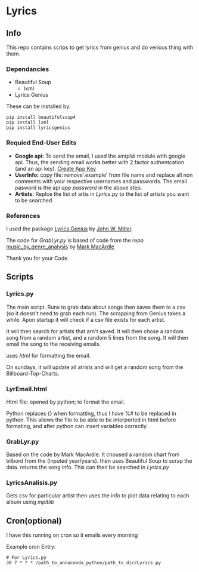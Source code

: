 # Lyrics
## Info
This repo contains scrips to get lyrics from genius and do verious thing with them.
### Dependancies
- Beautiful Soup
    - lxml
- Lyrics Genius

These can be installed by:
```
pip install beautifulsoup4
pip install lxml
pip install lyricsgenius
```

### Requied End-User Edits
- **Google api:**
To send the email, I used the *smtplib* module with google api. Thus, the sending email works better with 2 factor authentcation (and an api key).
[Create App Key](https://support.google.com/accounts/answer/185833?hl=en&authuser=0)
- **UserInfo:**
copy file: remove'.example' from file name and replace all non comments with your respective usernames and passwords. The email pasword is the api *app password* in the above step.
- **Artists:**
Replce the list of artis in *Lyrics.py* to the list of artists you want to be searched

### References
I used the package [Lyrics Genius](https://github.com/johnwmillr/LyricsGenius) by [John W. Miller](https://github.com/johnwmillr).

The code for *GrabLyr.py* is based of code from the repo [music_by_genre_analysis](https://github.com/MarkMacArdle/music_by_genre_analysis) by [Mark MacArdle](https://github.com/MarkMacArdle)

Thank you for your Code.

## Scripts
### Lyrics.py 
The main script. Runs to grab data about songs then saves them to a csv (so it doesn't need to grab each run). The scrapping from Genius takes a while. Apon startup it will check if a csv file exists for each artist.

It will then search for artists that arn't saved. It will then chose a random song from a random artist, and a random 5 lines from the song. It will then email the song to the receiving emails.

uses *html* for formatting the email.

On sundays, it will update all atrists and will get a random song from the Billboard-Top-Charts.

### LyrEmail.html
Html file: opened by python; to format the email.

Python replaces {} when formatting, thus I have %# to be replaced in python. This allows the file to be able to be interperted in html before formating, and after python can insert variables correctly.

### GrabLyr.py
Based on the code by Mark MacArdle. It choused a random chart from bilbord from the (inputed year/years). then uses Beautiful Soup to scrap the data. returns the song info.
This can then be searched in *Lyrics.py*

### LyricsAnalisis.py
Gets csv for particular artist then uses the info to plot data relating to each album using *mpltlib* 

## Cron(optional)
I have this running on cron so it emails every morning

Example cron Entry:
```
# For Lyrics.py
30 7 * * * /path_to_annaconda_python/path_to_dir/Lyrics.py
```
